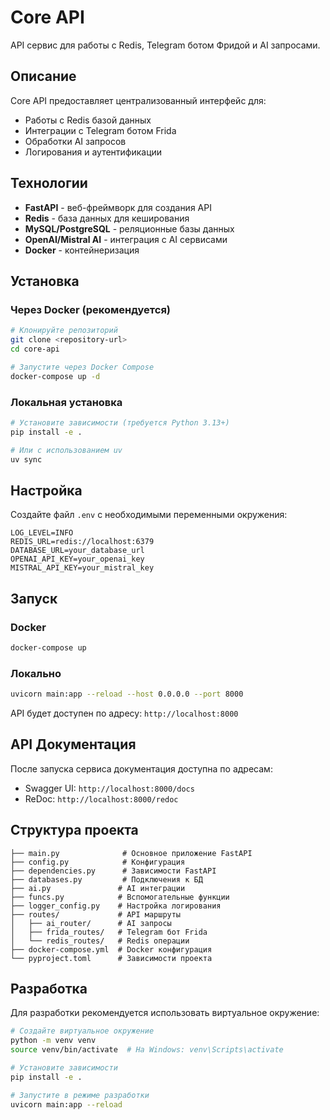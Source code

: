 # Core API

API сервис для работы с Redis, Telegram ботом Фридой и AI запросами.

## Описание

Core API предоставляет централизованный интерфейс для:
- Работы с Redis базой данных
- Интеграции с Telegram ботом Frida
- Обработки AI запросов
- Логирования и аутентификации

## Технологии

- **FastAPI** - веб-фреймворк для создания API
- **Redis** - база данных для кеширования
- **MySQL/PostgreSQL** - реляционные базы данных
- **OpenAI/Mistral AI** - интеграция с AI сервисами
- **Docker** - контейнеризация

## Установка

### Через Docker (рекомендуется)

```bash
# Клонируйте репозиторий
git clone <repository-url>
cd core-api

# Запустите через Docker Compose
docker-compose up -d
```

### Локальная установка

```bash
# Установите зависимости (требуется Python 3.13+)
pip install -e .

# Или с использованием uv
uv sync
```

## Настройка

Создайте файл `.env` с необходимыми переменными окружения:

```env
LOG_LEVEL=INFO
REDIS_URL=redis://localhost:6379
DATABASE_URL=your_database_url
OPENAI_API_KEY=your_openai_key
MISTRAL_API_KEY=your_mistral_key
```

## Запуск

### Docker
```bash
docker-compose up
```

### Локально
```bash
uvicorn main:app --reload --host 0.0.0.0 --port 8000
```

API будет доступен по адресу: `http://localhost:8000`

## API Документация

После запуска сервиса документация доступна по адресам:
- Swagger UI: `http://localhost:8000/docs`
- ReDoc: `http://localhost:8000/redoc`

## Структура проекта

```
├── main.py              # Основное приложение FastAPI
├── config.py            # Конфигурация
├── dependencies.py      # Зависимости FastAPI
├── databases.py         # Подключения к БД
├── ai.py               # AI интеграции
├── funcs.py            # Вспомогательные функции
├── logger_config.py    # Настройка логирования
├── routes/             # API маршруты
│   ├── ai_router/      # AI запросы
│   ├── frida_routes/   # Telegram бот Frida
│   └── redis_routes/   # Redis операции
├── docker-compose.yml  # Docker конфигурация
└── pyproject.toml      # Зависимости проекта
```

## Разработка

Для разработки рекомендуется использовать виртуальное окружение:

```bash
# Создайте виртуальное окружение
python -m venv venv
source venv/bin/activate  # На Windows: venv\Scripts\activate

# Установите зависимости
pip install -e .

# Запустите в режиме разработки
uvicorn main:app --reload
```
